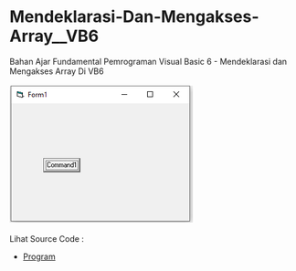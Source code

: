 # Mendeklarasi-Dan-Mengakses-Array__VB6
Bahan Ajar Fundamental Pemrograman Visual Basic 6 - Mendeklarasi dan Mengakses Array Di VB6<br><br>
<img src="https://github.com/RizkyKhapidsyah/Mendeklarasi-Dan-Mengakses-Array__VB6/blob/master/result/001.PNG"><br><br>
Lihat Source Code : <br>
- <a href="https://github.com/RizkyKhapidsyah/Mendeklarasi-Dan-Mengakses-Array__VB6/blob/master/Form1.frm">Program</a>

